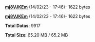 [**mj8VJKEm**](/data/mj8VJKEm.txt) (14/02/23 - 17:46)- 1622 bytes

[**mj8VJKEm**](/data/mj8VJKEm.txt) (14/02/23 - 17:46)- 1622 bytes

**Total Datas**: 9917

**Total Size**: 65.20 MB / 65.2 MB